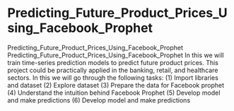 # Predicting_Future_Product_Prices_Using_Facebook_Prophet
Predicting_Future_Product_Prices_Using_Facebook_Prophet
Predicting_Future_Product_Prices_Using_Facebook_Prophet
In this we will train time-series prediction models to predict future product prices. This project could be practically applied in the banking, retail, and healthcare sectors. In this we will go through the following tasks:
(1) Import libraries and dataset 
(2) Explore dataset 
(3) Prepare the data for Facebook prophet 
(4) Understand the intuition behind Facebook Prophet 
(5) Develop model and make predictions
(6) Develop model and make predictions
